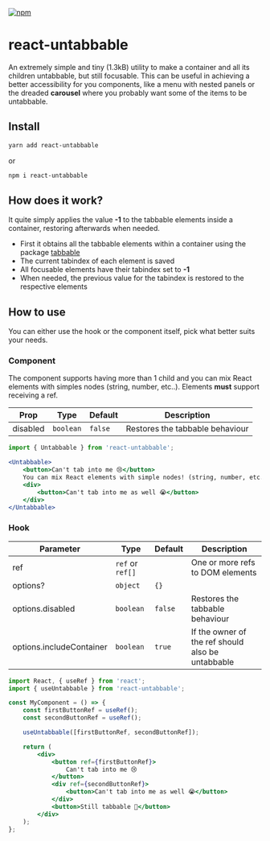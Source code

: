 [![npm](https://img.shields.io/npm/v/react-untabbable.svg?color=green&style=flat-square)](https://www.npmjs.com/package/react-untabbable)

# react-untabbable
An extremely simple and tiny (1.3kB) utility to make a container and all its children untabbable, but still focusable.
This can be useful in achieving a better accessibility for you components, like a menu with nested panels or the dreaded __carousel__ where you probably want some of the items to be untabbable.

## Install

```bash
yarn add react-untabbable
```

or

```bash
npm i react-untabbable
```

## How does it work?
It quite simply applies the value __-1__ to the tabbable elements inside a container, restoring afterwards when needed.

* First it obtains all the tabbable elements within a container using the package [tabbable](https://github.com/davidtheclark/tabbable)
* The current tabindex of each element is saved
* All focusable elements have their tabindex set to __-1__
* When needed, the previous value for the tabindex is restored to the respective elements

## How to use
You can either use the hook or the component itself, pick what better suits your needs.

### Component

The component supports having more than 1 child and you can mix React elements with simples nodes (string, number, etc..).
Elements **must** support receiving a ref.

| Prop            | Type      | Default | Description                     |
|-----------------|-----------|---------|---------------------------------|
| disabled        | `boolean` | `false` | Restores the tabbable behaviour |

```jsx
import { Untabbable } from 'react-untabbable';

<Untabbable>
    <button>Can't tab into me 😢</button>
    You can mix React elements with simple nodes! (string, number, etc...)
    <div>
        <button>Can't tab into me as well 😭</button>
    </div>
</Untabbable>
```

### Hook

| Parameter                | Type             | Default | Description                                       |
|--------------------------|------------------|---------|---------------------------------------------------|
| ref                      | `ref` or `ref[]` |         | One or more refs to DOM elements                  |
| options?                 | `object`         | `{}`    |                                                   |
| options.disabled         | `boolean`        | `false` | Restores the tabbable behaviour                   |
| options.includeContainer | `boolean`        | `true`  | If the owner of the ref should also be untabbable |


```jsx
import React, { useRef } from 'react';
import { useUntabbable } from 'react-untabbable';

const MyComponent = () => {
    const firstButtonRef = useRef();
    const secondButtonRef = useRef();

    useUntabbable([firstButtonRef, secondButtonRef]);

    return (
        <div>
            <button ref={firstButtonRef}>
                Can't tab into me 😢
            </button>
            <div ref={secondButtonRef}>
                <button>Can't tab into me as well 😭</button>
            </div>
            <button>Still tabbable 🎉</button>
        </div>
    );
};
```
